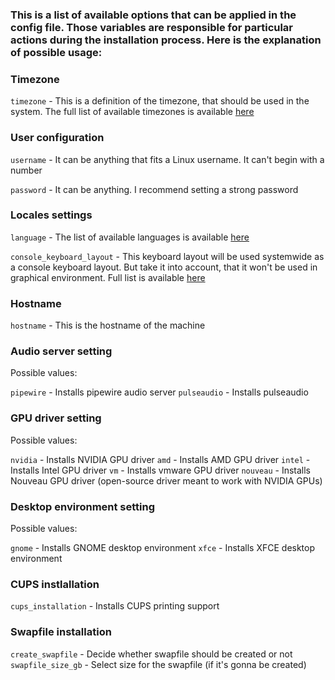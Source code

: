 ### This is a list of available options that can be applied in the config file. Those variables are responsible for particular actions during the installation process. Here is the explanation of possible usage:

### Timezone
`timezone` - This is a definition of the timezone, that should be used in the system. The full list of available timezones is available [here](https://github.com/barteqcz/albi/blob/main/files/timezone_temp)

### User configuration
`username` - It can be anything that fits a Linux username. It can't begin with a number

`password` - It can be anything. I recommend setting a strong password

### Locales settings
`language` - The list of available languages is available [here](https://github.com/barteqcz/albi/blob/main/files/lang_temp)

`console_keyboard_layout` - This keyboard layout will be used systemwide as a console keyboard layout. But take it into account, that it won't be used in graphical environment. Full list is available [here](https://github.com/barteqcz/albi/blob/main/files/keymap_temp)

### Hostname
`hostname` - This is the hostname of the machine

### Audio server setting
Possible values:

`pipewire` - Installs pipewire audio server
`pulseaudio` - Installs pulseaudio

### GPU driver setting
Possible values:

`nvidia` - Installs NVIDIA GPU driver
`amd` - Installs AMD GPU driver
`intel` - Installs Intel GPU driver
`vm` - Installs vmware GPU driver
`nouveau` - Installs Nouveau GPU driver (open-source driver meant to work with NVIDIA GPUs)

### Desktop environment setting
Possible values:

`gnome` - Installs GNOME desktop environment
`xfce` - Installs XFCE desktop environment

### CUPS instlallation
`cups_installation` - Installs CUPS printing support

### Swapfile installation
`create_swapfile` - Decide whether swapfile should be created or not
`swapfile_size_gb` - Select size for the swapfile (if it's gonna be created)
